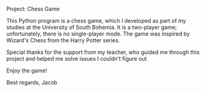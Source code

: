 Project: Chess Game

This Python program is a chess game, which I developed as part of my studies at the University of South Bohemia. 
It is a two-player game; unfortunately, there is no single-player mode. The game was inspired by Wizard's Chess from the Harry Potter series.

Special thanks for the support from my teacher, who guided me through this project and helped me solve issues I couldn't figure out

Enjoy the game!

Best regards,
Jacob
